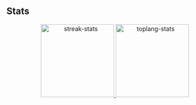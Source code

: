 ## Stats
<!--Get from https://github.com/anuraghazra/github-readme-stats --> 
<p align="center">
<a href="#">
     <img height="170em" alt="streak-stats" src="https://github-readme-streak-stats.herokuapp.com/?user=khanghuynht&theme=omni&hide_border=true&theme=ayu-mirage"/>
     <img height="170em" alt="toplang-stats" src="https://github-readme-stats.vercel.app/api/top-langs/?username=khanghuynht&layout=compact&hide_border=true&theme=ayu-mirage"/>
</a>
</p>
